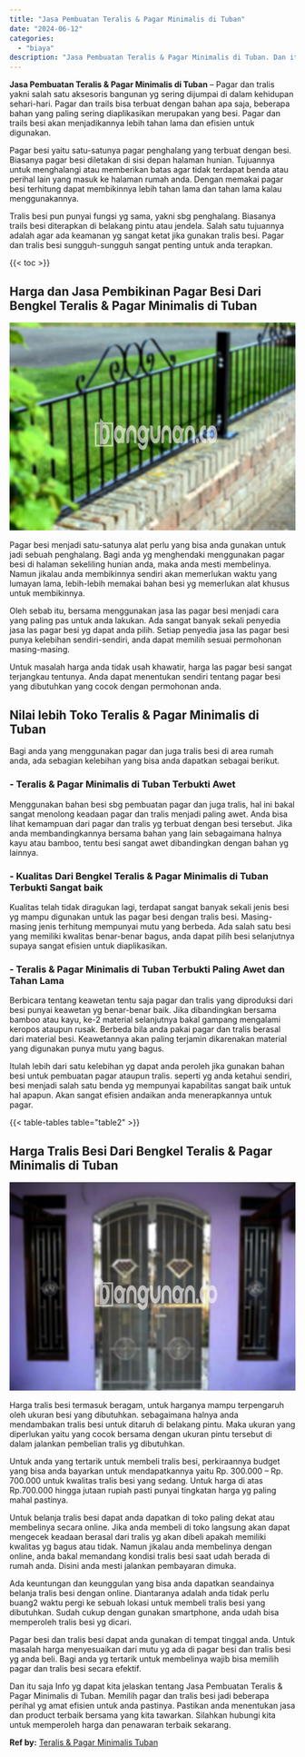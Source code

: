 ```yaml
---
title: "Jasa Pembuatan Teralis & Pagar Minimalis di Tuban"
date: "2024-06-12"
categories: 
  - "biaya"
description: "Jasa Pembuatan Teralis & Pagar Minimalis di Tuban. Dan itu saja Info yg dapat kita jelaskan tentang Jasa Pembuatan Teralis & Pagar Minimalis di Tuban. Memili..."
---
```


**Jasa Pembuatan Teralis & Pagar Minimalis di Tuban** – Pagar dan tralis yakni salah satu aksesoris bangunan yg sering dijumpai di dalam kehidupan sehari-hari. Pagar dan trails bisa terbuat dengan bahan apa saja, beberapa bahan yang paling sering diaplikasikan merupakan yang besi. Pagar dan trails besi akan menjadikannya lebih tahan lama dan efisien untuk digunakan.

Pagar besi yaitu satu-satunya pagar penghalang yang terbuat dengan besi. Biasanya pagar besi diletakan di sisi depan halaman hunian. Tujuannya untuk menghalangi atau memberikan batas agar tidak terdapat benda atau perihal lain yang masuk ke halaman rumah anda. Dengan memakai pagar besi terhitung dapat membikinnya lebih tahan lama dan tahan lama kalau menggunakannya.

Tralis besi pun punyai fungsi yg sama, yakni sbg penghalang. Biasanya trails besi diterapkan di belakang pintu atau jendela. Salah satu tujuannya adalah agar ada keamanan yg sangat ketat jika gunakan tralis besi. Pagar dan tralis besi sungguh-sungguh sangat penting untuk anda terapkan.

{{< toc >}}

## Harga dan Jasa Pembikinan Pagar Besi Dari Bengkel Teralis & Pagar Minimalis di Tuban

![Jasa Pembuatan Teralis & Pagar Minimalis di Tuban](/images/pagar-minimalis-murah-35.png)

Pagar besi menjadi satu-satunya alat perlu yang bisa anda gunakan untuk jadi sebuah penghalang. Bagi anda yg menghendaki menggunakan pagar besi di halaman sekeliling hunian anda, maka anda mesti membelinya. Namun jikalau anda membikinnya sendiri akan memerlukan waktu yang lumayan lama, lebih-lebih memakai bahan besi yg memerlukan alat khusus untuk membikinnya.

Oleh sebab itu, bersama menggunakan jasa las pagar besi menjadi cara yang paling pas untuk anda lakukan. Ada sangat banyak sekali penyedia jasa las pagar besi yg dapat anda pilih. Setiap penyedia jasa las pagar besi punya kelebihan sendiri-sendiri, anda dapat memilih sesuai permohonan masing-masing.

Untuk masalah harga anda tidak usah khawatir, harga las pagar besi sangat terjangkau tentunya. Anda dapat menentukan sendiri tentang pagar besi yang dibutuhkan yang cocok dengan permohonan anda.

## Nilai lebih Toko Teralis & Pagar Minimalis di Tuban

Bagi anda yang menggunakan pagar dan juga tralis besi di area rumah anda, ada sebagian kelebihan yang bisa anda dapatkan sebagai berikut.

### \- Teralis & Pagar Minimalis di Tuban Terbukti Awet

Menggunakan bahan besi sbg pembuatan pagar dan juga tralis, hal ini bakal sangat menolong keadaan pagar dan tralis menjadi paling awet. Anda bisa lihat kemampuan dari pagar dan tralis yg terbuat dengan besi tersebut. Jika anda membandingkannya bersama bahan yang lain sebagaimana halnya kayu atau bamboo, tentu besi sangat awet dibandingkan dengan bahan yg lainnya.

### \- Kualitas Dari Bengkel Teralis & Pagar Minimalis di Tuban Terbukti Sangat baik

Kualitas telah tidak diragukan lagi, terdapat sangat banyak sekali jenis besi yg mampu digunakan untuk las pagar besi dengan tralis besi. Masing-masing jenis terhitung mempunyai mutu yang berbeda. Ada salah satu besi yang memiliki kwalitas benar-benar bagus, anda dapat pilih besi selanjutnya supaya sangat efisien untuk diaplikasikan.

### \- Teralis & Pagar Minimalis di Tuban Terbukti Paling Awet dan Tahan Lama

Berbicara tentang keawetan tentu saja pagar dan tralis yang diproduksi dari besi punyai keawetan yg benar-benar baik. Jika dibandingkan bersama bamboo atau kayu, ke-2 material selanjutnya bakal gampang mengalami keropos ataupun rusak. Berbeda bila anda pakai pagar dan tralis berasal dari material besi. Keawetannya akan paling terjamin dikarenakan material yang digunakan punya mutu yang bagus.

Itulah lebih dari satu kelebihan yg dapat anda peroleh jika gunakan bahan besi untuk pembuatan pagar ataupun tralis. seperti yg anda ketahui sendiri, besi menjadi salah satu benda yg mempunyai kapabilitas sangat baik untuk hal apapun. Akan sangat efisien andaikan anda menerapkannya untuk pagar.

{{< table-tables table="table2" >}}

## Harga Tralis Besi Dari Bengkel Teralis & Pagar Minimalis di Tuban

![Jasa Pembuatan Teralis & Pagar Minimalis di Tuban](/images/teralis-minimalis-murah-11.png)

Harga tralis besi termasuk beragam, untuk harganya mampu terpengaruh oleh ukuran besi yang dibutuhkan. sebagaimana halnya anda mendambakan tralis besi untuk ditaruh di belakang pintu. Maka ukuran yang diperlukan yaitu yang cocok bersama dengan ukuran pintu tersebut di dalam jalankan pembelian tralis yg dibutuhkan.

Untuk anda yang tertarik untuk membeli tralis besi, perkiraannya budget yang bisa anda bayarkan untuk mendapatkannya yaitu Rp. 300.000 – Rp. 700.000 untuk kwalitas tralis besi yang sedang. Untuk harga di atas Rp.700.000 hingga jutaan rupiah pasti punyai tingkatan harga yg paling mahal pastinya.

Untuk belanja tralis besi dapat anda dapatkan di toko paling dekat atau membelinya secara online. Jika anda membeli di toko langsung akan dapat mengecek keadaan berasal dari tralis yg akan dibeli apakah memiliki kwalitas yg bagus atau tidak. Namun jikalau anda membelinya dengan online, anda bakal memandang kondisi tralis besi saat udah berada di rumah anda. Disini anda mesti jalankan pembayaran dimuka.

Ada keuntungan dan keunggulan yang bisa anda dapatkan seandainya belanja tralis besi dengan online. Diantaranya adalah anda tidak perlu buang2 waktu pergi ke sebuah lokasi untuk membeli tralis besi yang dibutuhkan. Sudah cukup dengan gunakan smartphone, anda udah bisa memperoleh tralis besi yg dicari.

Pagar besi dan tralis besi dapat anda gunakan di tempat tinggal anda. Untuk masalah harga menyesuaikan dari mutu yg ada di pagar besi dan tralis besi yg anda beli. Bagi anda yg tertarik untuk membelinya wajib bisa memilih pagar dan tralis besi secara efektif.

Dan itu saja Info yg dapat kita jelaskan tentang Jasa Pembuatan Teralis & Pagar Minimalis di Tuban. Memilih pagar dan tralis besi jadi beberapa perihal yg amat efisien untuk anda pastinya. Pastikan anda menentukan jasa dan product terbaik bersama yang kita tawarkan. Silahkan hubungi kita untuk memperoleh harga dan penawaran terbaik sekarang.

**Ref by:** [Teralis & Pagar Minimalis Tuban](https://id.wikipedia.org/wiki/Teralis)
